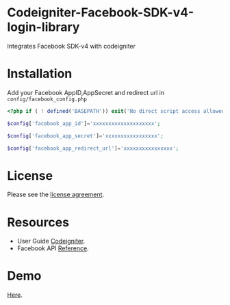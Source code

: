 
# Codeigniter-Facebook-SDK-v4-login-library


Integrates Facebook SDK-v4 with codeigniter

# Installation

Add your Facebook AppID,AppSecret and redirect url in `config/facebook_config.php`

```php
<?php if ( ! defined('BASEPATH')) exit('No direct script access allowed');

$config['facebook_app_id']='xxxxxxxxxxxxxxxxxxxx';

$config['facebook_app_secret']='xxxxxxxxxxxxxxxxx';

$config['facebook_app_redirect_url']='xxxxxxxxxxxxxxxx';

```


# License


Please see the [license
agreement](https://github.com/shivraj-chari/codeigniter-facebook-sdk-v4-login-library/blob/master/license.txt).

# Resources


-  User Guide [Codeigniter](http://www.codeigniter.com/docs).
-  Facebook API [Reference](https://developers.facebook.com/docs/reference/php/4.0.0).

# Demo

[Here](http://shivrajchari.com/demo/verify/).